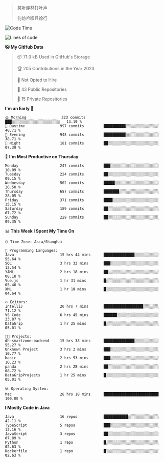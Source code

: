 > 莫听穿林打叶声
> 
> 何妨吟啸且徐行

<!-- ![Github Stats](https://github-readme-stats.vercel.app/api?username=catch6&count_private=true&show_icons=true&theme=gruvbox) -->

<!-- ![Top Langs](https://github-readme-stats.vercel.app/api/top-langs/?username=catch6&layout=compact) -->

<!--START_SECTION:waka-->
![Code Time](http://img.shields.io/badge/Code%20Time-295%20hrs%2046%20mins-blue)

![Lines of code](https://img.shields.io/badge/From%20Hello%20World%20I%27ve%20Written-9.3%20million%20lines%20of%20code-blue)

**🐱 My GitHub Data** 

> 📦 71.0 kB Used in GitHub's Storage 
 > 
> 🏆 205 Contributions in the Year 2023
 > 
> 🚫 Not Opted to Hire
 > 
> 📜 43 Public Repositories 
 > 
> 🔑 15 Private Repositories 
 > 
**I'm an Early 🐤** 

```text
🌞 Morning                323 commits         ███░░░░░░░░░░░░░░░░░░░░░░   13.19 % 
🌆 Daytime                997 commits         ██████████░░░░░░░░░░░░░░░   40.71 % 
🌃 Evening                948 commits         ██████████░░░░░░░░░░░░░░░   38.71 % 
🌙 Night                  181 commits         ██░░░░░░░░░░░░░░░░░░░░░░░   07.39 % 
```
📅 **I'm Most Productive on Thursday** 

```text
Monday                   247 commits         ███░░░░░░░░░░░░░░░░░░░░░░   10.09 % 
Tuesday                  224 commits         ██░░░░░░░░░░░░░░░░░░░░░░░   09.15 % 
Wednesday                502 commits         █████░░░░░░░░░░░░░░░░░░░░   20.50 % 
Thursday                 687 commits         ███████░░░░░░░░░░░░░░░░░░   28.05 % 
Friday                   371 commits         ████░░░░░░░░░░░░░░░░░░░░░   15.15 % 
Saturday                 189 commits         ██░░░░░░░░░░░░░░░░░░░░░░░   07.72 % 
Sunday                   229 commits         ██░░░░░░░░░░░░░░░░░░░░░░░   09.35 % 
```


📊 **This Week I Spent My Time On** 

```text
🕑︎ Time Zone: Asia/Shanghai

💬 Programming Languages: 
Java                     15 hrs 44 mins      ██████████████░░░░░░░░░░░   55.64 % 
SQL                      3 hrs 32 mins       ███░░░░░░░░░░░░░░░░░░░░░░   12.54 % 
YAML                     2 hrs 18 mins       ██░░░░░░░░░░░░░░░░░░░░░░░   08.18 % 
Vue.js                   1 hr 31 mins        █░░░░░░░░░░░░░░░░░░░░░░░░   05.40 % 
XML                      1 hr 18 mins        █░░░░░░░░░░░░░░░░░░░░░░░░   04.64 % 

🔥 Editors: 
IntelliJ                 20 hrs 7 mins       ██████████████████░░░░░░░   71.12 % 
VS Code                  6 hrs 45 mins       ██████░░░░░░░░░░░░░░░░░░░   23.87 % 
DataGrip                 1 hr 25 mins        █░░░░░░░░░░░░░░░░░░░░░░░░   05.01 % 

🐱‍💻 Projects: 
dh-smartzone-backend     15 hrs 38 mins      ██████████████░░░░░░░░░░░   55.27 % 
Unknown Project          3 hrs 2 mins        ███░░░░░░░░░░░░░░░░░░░░░░   10.77 % 
basic                    2 hrs 53 mins       ███░░░░░░░░░░░░░░░░░░░░░░   10.23 % 
panda                    2 hrs 28 mins       ██░░░░░░░░░░░░░░░░░░░░░░░   08.72 % 
DataGripProjects         1 hr 25 mins        █░░░░░░░░░░░░░░░░░░░░░░░░   05.01 % 

💻 Operating System: 
Mac                      28 hrs 18 mins      █████████████████████████   100.00 % 
```

**I Mostly Code in Java** 

```text
Java                     16 repos            ███████████░░░░░░░░░░░░░░   42.11 % 
TypeScript               5 repos             ███░░░░░░░░░░░░░░░░░░░░░░   13.16 % 
JavaScript               3 repos             ██░░░░░░░░░░░░░░░░░░░░░░░   07.89 % 
Python                   1 repo              █░░░░░░░░░░░░░░░░░░░░░░░░   02.63 % 
Dockerfile               1 repo              █░░░░░░░░░░░░░░░░░░░░░░░░   02.63 % 
```




<!--END_SECTION:waka-->
